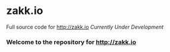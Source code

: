 # zakk.io
Full source code for http://zakk.io   *Currently Under Development*

### Welcome to the repository for http://zakk.io
